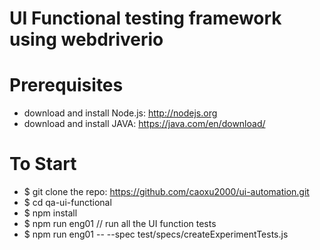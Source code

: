 # UI Functional testing framework using webdriverio

# Prerequisites
- download and install Node.js: http://nodejs.org
- download and install JAVA: https://java.com/en/download/


# To Start

- $ git clone the repo: https://github.com/caoxu2000/ui-automation.git
- $ cd qa-ui-functional
- $ npm install
- $ npm run eng01 // run all the UI function tests
- $ npm run eng01 -- --spec test/specs/createExperimentTests.js

